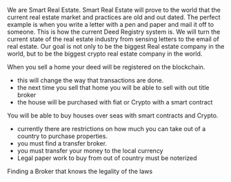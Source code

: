 We are Smart Real Estate. 
Smart Real Estate will prove to the world that the current real estate market and practices are old and out dated. 
The perfect example is when you write a letter with a pen and paper and mail it off to someone. This is how the current Deed Registry system is. We will turn the current state of the real estate industry from sensing letters to the email of real estate. Our goal is not only to be the biggest Real estate company in the world, but to be the biggest crypto real estate company in the world.

When you sell a home your deed will be registered on the blockchain.
- this will change the way that transactions are done. 
- the next time you sell that home you will be able to sell with out title broker
- the house will be purchased with fiat or Crypto with a smart contract

You will be able to buy houses over seas with smart contracts and Crypto. 
- currently there are restrictions on how much you can take out of a country to purchase properties.
- you must find a transfer broker. 
- you must transfer your money to the local currency
- Legal paper work to buy from out of country must be noterized

Finding a Broker that knows the legality of the laws


